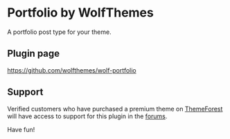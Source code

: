 # Portfolio by WolfThemes

A portfolio post type for your theme.

## Plugin page

https://github.com/wolfthemes/wolf-portfolio

## Support

Verified customers who have purchased a premium theme on [ThemeForest](https://wlfthm.es/tf)
will have access to support for this plugin in the [forums](https://wlfthm.es/help).

Have fun!
